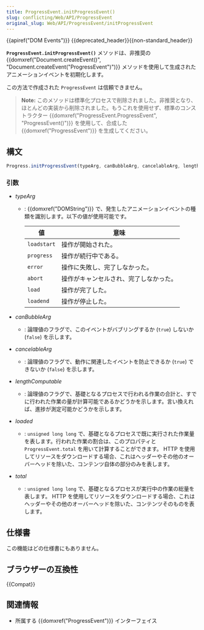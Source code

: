 ```yaml
---
title: ProgressEvent.initProgressEvent()
slug: conflicting/Web/API/ProgressEvent
original_slug: Web/API/ProgressEvent/initProgressEvent
---
```


{{apiref("DOM Events")}} {{deprecated_header}}{{non-standard_header}}

**`ProgressEvent.initProgressEvent()`** メソッドは、非推奨の {{domxref("Document.createEvent()", "Document.createEvent(\"ProgressEvent\")")}} メソッドを使用して生成されたアニメーションイベントを初期化します。

この方法で作成された `ProgressEvent` は信頼できません。

> **Note:** このメソッドは標準化プロセスで削除されました。非推奨となり、ほとんどの実装から削除されました。もうこれを使用せず、標準のコンストラクター {{domxref("ProgressEvent.ProgressEvent", "ProgressEvent()")}} を使用して、合成した {{domxref("ProgressEvent")}} を生成してください。

## 構文

```js
Progress.initProgressEvent(typeArg, canBubbleArg, cancelableArg, lengthComputable, loaded, total);
```

### 引数

- _typeArg_

  - : {{domxref("DOMString")}} で、発生したアニメーションイベントの種類を識別します。以下の値が使用可能です。

    | 値          | 意味                                             |
    | ----------- | ------------------------------------------------ |
    | `loadstart` | 操作が開始された。                               |
    | `progress`  | 操作が続行中である。                             |
    | `error`     | 操作に失敗し、完了しなかった。                   |
    | `abort`     | 操作がキャンセルされ、完了しなかった。           |
    | `load`      | 操作が完了した。                                 |
    | `loadend`   | 操作が停止した。                                 |

- _canBubbleArg_
  - : 論理値のフラグで、このイベントがバブリングするか (`true`) しないか (`false`) を示します。
- _cancelableArg_
  - : 論理値のフラグで、動作に関連したイベントを防止できるか (`true`) できないか (`false`) を示します。
- _lengthComputable_
  - : 論理値のフラグで、基礎となるプロセスで行われる作業の合計と、すでに行われた作業の量が計算可能であるかどうかを示します。言い換えれば、進捗が測定可能かどうかを示します。
- _loaded_
  - : `unsigned long long` で、基礎となるプロセスで既に実行された作業量を表します。行われた作業の割合は、このプロパティと `ProgressEvent.total` を用いて計算することができます。 HTTP を使用してリソースをダウンロードする場合、これはヘッダーやその他のオーバーヘッドを除いた、コンテンツ自体の部分のみを表します。
- _total_
  - : `unsigned long long` で、基礎となるプロセスが実行中の作業の総量を表します。 HTTP を使用してリソースをダウンロードする場合、これはヘッダーやその他のオーバーヘッドを除いた、コンテンツそのものを表します。

## 仕様書

この機能はどの仕様書にもありません。

## ブラウザーの互換性

{{Compat}}

## 関連情報

- 所属する {{domxref("ProgressEvent")}} インターフェイス

